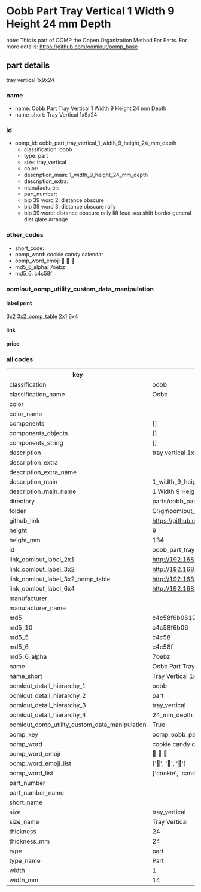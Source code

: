 # Oobb Part Tray Vertical 1 Width 9 Height 24 mm Depth  

note: This is part of OOMP the Oopen Organization Method For Parts. For more details: https://github.com/oomlout/oomp_base

##  part details
  



tray vertical 1x9x24



### name
* name: Oobb Part Tray Vertical 1 Width 9 Height 24 mm Depth
* name_short: Tray Vertical 1x9x24 
### id
* oomp_id: oobb_part_tray_vertical_1_width_9_height_24_mm_depth
  * classification: oobb
  * type: part
  * size: tray_vertical
  * color: 
  * description_main: 1_width_9_height_24_mm_depth
  * description_extra: 
  * manufacturer: 
  * part_number: 
  * bip 39 word 2: distance obscure
  * bip 39 word 3: distance obscure rally
  * bip 39 word: distance obscure rally lift loud sea shift border general diet glare arrange

### other_codes
* short_code: 
* oomp_word: cookie candy calendar
* oomp_word_emoji :cookie: :candy: :calendar:
* md5_6_alpha: 7oebz
* md5_6: c4c58f






### oomlout_oomp_utility_custom_data_manipulation
#### label print
[3x2](http://192.168.1.245:1112/?label=oomp%207oebz)
[3x2_oomp_table](http://192.168.1.108:1112/?label=oomp%207oebz)
[2x1](http://192.168.1.242:1112/?label=oomp%207oebz)
[6x4](http://192.168.1.55:1112/?label=oomp%207oebz)    

#### link

                              

#### price







### all codes 
| key | value |  
| --- | --- |  
| classification | oobb |  
| classification_name | Oobb |  
| color |  |  
| color_name |  |  
| components | [] |  
| components_objects | [] |  
| components_string | [] |  
| description | tray vertical 1x9x24 |  
| description_extra |  |  
| description_extra_name |  |  
| description_main | 1_width_9_height_24_mm_depth |  
| description_main_name | 1 Width 9 Height 24 mm Depth |  
| directory | parts/oobb_part_tray_vertical_1_width_9_height_24_mm_depth |  
| folder | C:\gh\oomlout_oobb_version_4_generated_parts\parts\oobb_part_tray_vertical_1_width_9_height_24_mm_depth |  
| github_link | https://github.com/oomlout/oomlout_oomp_part_src/tree/main/parts/oobb_part_tray_vertical_1_width_9_height_24_mm_depth |  
| height | 9 |  
| height_mm | 134 |  
| id | oobb_part_tray_vertical_1_width_9_height_24_mm_depth |  
| link_oomlout_label_2x1 | http://192.168.1.242:1112/?label=oomp%207oebz |  
| link_oomlout_label_3x2 | http://192.168.1.245:1112/?label=oomp%207oebz |  
| link_oomlout_label_3x2_oomp_table | http://192.168.1.108:1112/?label=oomp%207oebz |  
| link_oomlout_label_6x4 | http://192.168.1.55:1112/?label=oomp%207oebz |  
| manufacturer |  |  
| manufacturer_name |  |  
| md5 | c4c58f6b0619d8bb07c2181762a611fd |  
| md5_10 | c4c58f6b06 |  
| md5_5 | c4c58 |  
| md5_6 | c4c58f |  
| md5_6_alpha | 7oebz |  
| name | Oobb Part Tray Vertical 1 Width 9 Height 24 mm Depth |  
| name_short | Tray Vertical 1x9x24  |  
| oomlout_detail_hierarchy_1 | oobb |  
| oomlout_detail_hierarchy_2 | part |  
| oomlout_detail_hierarchy_3 | tray_vertical |  
| oomlout_detail_hierarchy_4 | 24_mm_depth |  
| oomlout_oomp_utility_custom_data_manipulation | True |  
| oomp_key | oomp_oobb_part_tray_vertical_1_width_9_height_24_mm_depth |  
| oomp_word | cookie candy calendar |  
| oomp_word_emoji | :cookie: :candy: :calendar: |  
| oomp_word_emoji_list | [':cookie:', ':candy:', ':calendar:'] |  
| oomp_word_list | ['cookie', 'candy', 'calendar'] |  
| part_number |  |  
| part_number_name |  |  
| short_name |  |  
| size | tray_vertical |  
| size_name | Tray Vertical |  
| thickness | 24 |  
| thickness_mm | 24 |  
| type | part |  
| type_name | Part |  
| width | 1 |  
| width_mm | 14 |  
